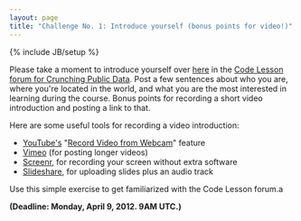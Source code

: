 ```yaml
---
layout: page
title: "Challenge No. 1: Introduce yourself (bonus points for video!)"
---
```

{% include JB/setup %}

Please take a moment to introduce yourself over [here](http://learn.codelesson.com/mod/forum/view.php?id=3386) in the [Code Lesson forum for Crunching Public Data](http://learn.codelesson.com/mod/forum/view.php?id=3386). Post a few sentences about who you are, where you're located in the world, and what you are the most interested in learning during the course. Bonus points for recording a short video introduction and posting a link to that. 

Here are some useful tools for recording a video introduction:

* [YouTube's](http://youtube.com) "[Record Video from Webcam](http://www.youtube.com/my_webcam)" feature
* [Vimeo](http://vimeo.com) (for posting longer videos)
* [Screenr](http://www.screenr.com/), for recording your screen without extra software
* [Slideshare](http://www.slideshare.net/about), for uploading slides plus an audio track

Use this simple exercise to get familiarized with the Code Lesson forum.a 

**(Deadline: Monday, April 9, 2012. 9AM UTC.)**

